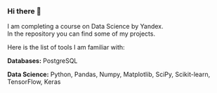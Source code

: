 ### Hi there 👋

I am completing  a course on Data Science by Yandex.\
In the repository you can find some of my  projects.

Here is the list of tools I am familiar with:

__Databases:__ PostgreSQL

__Data Science:__ Python, Pandas, Numpy, Matplotlib, SciPy, Scikit-learn, TensorFlow, Keras

<!--
**seaman47/seaman47** is a ✨ _special_ ✨ repository because its `README.md` (this file) appears on your GitHub profile.

Here are some ideas to get you started:

- 🔭 I’m currently working on ...
- 🌱 I’m currently learning ...
- 👯 I’m looking to collaborate on ...
- 🤔 I’m looking for help with ...
- 💬 Ask me about ...
- 📫 How to reach me: ...
- 😄 Pronouns: ...
- ⚡ Fun fact: ...
-->
